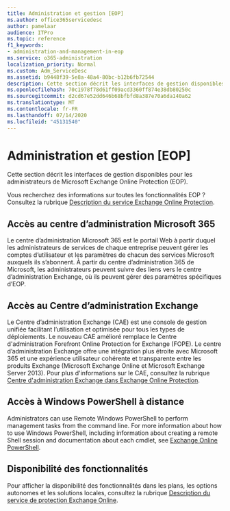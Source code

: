 ```yaml
---
title: Administration et gestion [EOP]
ms.author: office365servicedesc
author: pamelaar
audience: ITPro
ms.topic: reference
f1_keywords:
- administration-and-management-in-eop
ms.service: o365-administration
localization_priority: Normal
ms.custom: Adm_ServiceDesc
ms.assetid: b9448f39-5e8a-48a4-80bc-b12b6fb72544
description: Cette section décrit les interfaces de gestion disponibles pour les administrateurs de Microsoft Exchange Online Protection (EOP).
ms.openlocfilehash: 70c1978f78d61ff09acd3360ff874e38db80250c
ms.sourcegitcommit: d2cd67e52dd646b68bfbfd8a387e70a6da140a62
ms.translationtype: MT
ms.contentlocale: fr-FR
ms.lasthandoff: 07/14/2020
ms.locfileid: "45131540"
---
```

# <a name="administration-and-managementeop"></a>Administration et gestion [EOP]

Cette section décrit les interfaces de gestion disponibles pour les administrateurs de Microsoft Exchange Online Protection (EOP).
  
Vous recherchez des informations sur toutes les fonctionnalités EOP ? Consultez la rubrique [Description du service Exchange Online Protection](exchange-online-protection-service-description.md).
  
## <a name="access-to-the-microsoft-365-admin-center"></a>Accès au centre d’administration Microsoft 365

Le centre d’administration Microsoft 365 est le portail Web à partir duquel les administrateurs de services de chaque entreprise peuvent gérer les comptes d’utilisateur et les paramètres de chacun des services Microsoft auxquels ils s’abonnent. À partir du centre d’administration 365 de Microsoft, les administrateurs peuvent suivre des liens vers le centre d’administration Exchange, où ils peuvent gérer des paramètres spécifiques d’EOP.
  
## <a name="access-to-the-exchange-admin-center"></a>Accès au Centre d’administration Exchange

Le Centre d’administration Exchange (CAE) est une console de gestion unifiée facilitant l’utilisation et optimisée pour tous les types de déploiements. Le nouveau CAE amélioré remplace le Centre d'administration Forefront Online Protection for Exchange (FOPE). Le centre d’administration Exchange offre une intégration plus étroite avec Microsoft 365 et une expérience utilisateur cohérente et transparente entre les produits Exchange (Microsoft Exchange Online et Microsoft Exchange Server 2013). Pour plus d'informations sur le CAE, consultez la rubrique [Centre d'administration Exchange dans Exchange Online Protection](https://go.microsoft.com/fwlink/p/?LinkId=282381).
  
## <a name="remote-windows-powershell-access"></a>Accès à Windows PowerShell à distance

 Administrators can use Remote Windows PowerShell to perform management tasks from the command line. For more information about how to use Windows PowerShell, including information about creating a remote Shell session and documentation about each cmdlet, see [Exchange Online PowerShell](https://go.microsoft.com/fwlink/p/?LinkId=282266).
  
## <a name="feature-availability"></a>Disponibilité des fonctionnalités

Pour afficher la disponibilité des fonctionnalités dans les plans, les options autonomes et les solutions locales, consultez la rubrique [Description du service de protection Exchange Online](exchange-online-protection-service-description.md).
  